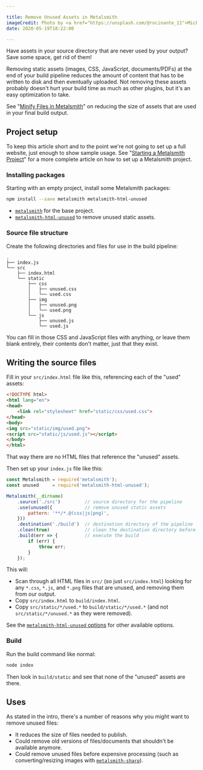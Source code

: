 ```yaml
---

title: Remove Unused Assets in Metalsmith
imageCredit: Photo by <a href="https://unsplash.com/@rocinante_11">Mick Haupt</a> on <a href="https://unsplash.com/photos/VE9DQ7zm22Y">Unsplash</a>
date: 2020-05-19T18:22:00

---
```


Have assets in your source directory that are never used by your output? Save some space, get rid of them!

Removing static assets (images, CSS, JavaScript, documents/PDFs) at the end of your build pipeline reduces the amount of content that has to be written to disk and then eventually uploaded. Not removing these assets probably doesn't hurt your build time as much as other plugins, but it's an easy optimization to take.

See "[Minify Files in Metalsmith](/blog/minify-files-in-metalsmith)" on reducing the size of assets that are used in your final build output.  

## Project setup

To keep this article short and to the point we're not going to set up a full website, just enough to show sample usage. See "[Starting a Metalsmith Project](/blog/starting-a-metalsmith-project)" for a more complete article on how to set up a Metalsmith project.

### Installing packages

Starting with an empty project, install some Metalsmith packages:

```bash
npm install --save metalsmith metalsmith-html-unused
```

- [`metalsmith`](https://www.npmjs.com/package/metalsmith) for the base project.
- [`metalsmith-html-unused`](https://www.npmjs.com/package/metalsmith-html-unused) to remove unused static assets.

### Source file structure

Create the following directories and files for use in the build pipeline:

```text
.
├── index.js
└── src
    ├── index.html
    └── static
        ├── css
        │   ├── unused.css
        │   └── used.css
        ├── img
        │   ├── unused.png
        │   └── used.png
        └── js
            ├── unused.js
            └── used.js
```

You can fill in those CSS and JavaScript files with anything, or leave them blank entirely, their contents don't matter, just that they exist.

## Writing the source files

Fill in your `src/index.html` file like this, referencing each of the "used" assets:

```html
<!DOCTYPE html>
<html lang="en">
<head>
    <link rel="stylesheet" href="static/css/used.css">
</head>
<body>
<img src="static/img/used.png">
<script src="static/js/used.js"></script>
</body>
</html>
```

That way there are no HTML files that reference the "unused" assets.

Then set up your `index.js` file like this:

```javascript
const Metalsmith = require('metalsmith');
const unused     = require('metalsmith-html-unused');

Metalsmith(__dirname)
    .source('./src')         // source directory for the pipeline
    .use(unused({            // remove unused static assets
        pattern: '**/*.@(css|js|png)',
    }))
    .destination('./build')  // destination directory of the pipeline
    .clean(true)             // clean the destination directory before build
    .build(err => {          // execute the build
        if (err) {
            throw err;
        }
    });
```

This will:

- Scan through all HTML files in `src/` (so just `src/index.html`) looking for any `*.css`, `*.js`, and `*.png` files that are unused, and removing them from our output.
- Copy `src/index.html` to `build/index.html`.
- Copy `src/static/*/used.*` to `build/static/*/used.*` (and not `src/static/*/unused.*` as they were removed).

See the [`metalsmith-html-unused` options](https://www.npmjs.com/package/metalsmith-html-unused#options) for other available options.

### Build

Run the build command like normal:

```bash
node index
```

Then look in `build/static` and see that none of the "unused" assets are there.

## Uses

As stated in the intro, there's a number of reasons why you might want to remove unused files:

- It reduces the size of files needed to publish.
- Could remove old versions of files/documents that shouldn't be available anymore.
- Could remove unused files before expensive processing (such as converting/resizing images with [`metalsmith-sharp`](https://www.npmjs.com/package/metalsmith-sharp)).
